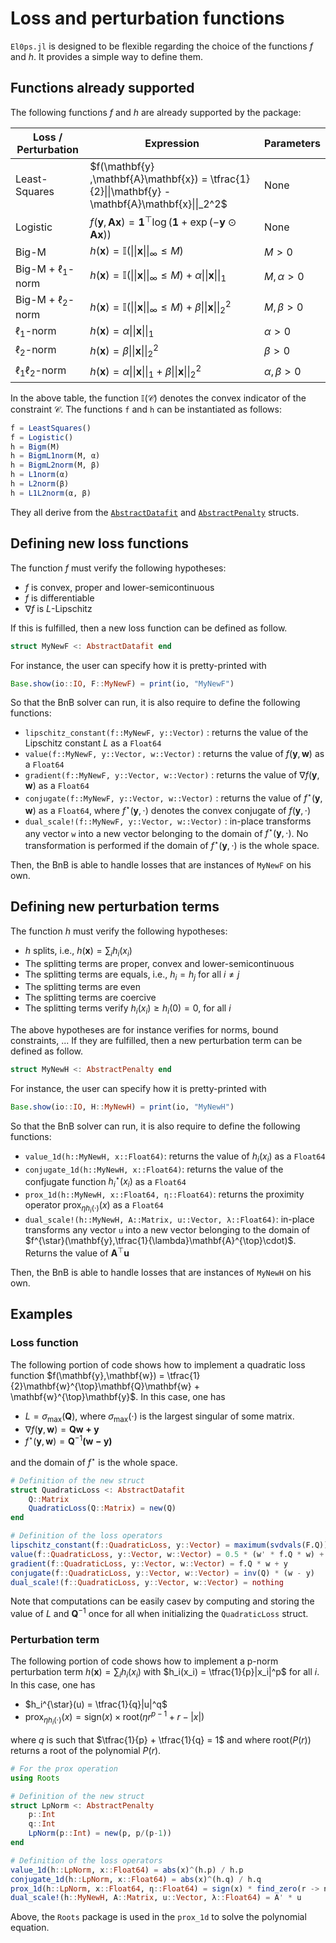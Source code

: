 # Loss and perturbation functions

`El0ps.jl` is designed to be flexible regarding the choice of the functions $f$ and $h$.
It provides a simple way to define them.


## Functions already supported

The following functions $f$ and $h$ are already supported by the package:

| Loss / Perturbation        | Expression | Parameters
|--------------|-----|---|
| Least-Squares |  $f(\mathbf{y} ,\mathbf{A}\mathbf{x}) = \tfrac{1}{2}\|\|\mathbf{y} - \mathbf{A}\mathbf{x}\|\|_2^2$ | None |
| Logistic      |  $f(\mathbf{y} ,\mathbf{A}\mathbf{x}) = \mathbf{1}^{\top}\log(\mathbf{1} + \exp(-\mathbf{y}\odot\mathbf{A}\mathbf{x}))$ | None |
| Big-M |  $h(\mathbf{x}) = \mathbb{I}(\|\|\mathbf{x}\|\|_{\infty} \leq M)$ | $M > 0$ |
| Big-M + $\ell_1$-norm      |  $h(\mathbf{x}) = \mathbb{I}(\|\|\mathbf{x}\|\|_{\infty} \leq M) + \alpha\|\|\mathbf{x}\|\|_1$ | $M,\alpha > 0$ |
| Big-M + $\ell_2$-norm      |  $h(\mathbf{x}) = \mathbb{I}(\|\|\mathbf{x}\|\|_{\infty} \leq M) + \beta\|\|\mathbf{x}\|\|_2^2$ | $M,\beta > 0$ |
| $\ell_1$-norm      |  $h(\mathbf{x}) = \alpha\|\|\mathbf{x}\|\|_1$ | $\alpha > 0$ |
| $\ell_2$-norm      |  $h(\mathbf{x}) = \beta\|\|\mathbf{x}\|\|_2^2$ | $\beta > 0$ |
| $\ell_1\ell_2$-norm      |  $h(\mathbf{x}) = \alpha\|\|\mathbf{x}\|\|_1 + \beta\|\|\mathbf{x}\|\|_2^2$ | $\alpha,\beta > 0$ |

In the above table, the function $\mathbb{I}(\mathcal{C})$ denotes the convex indicator of the constraint $\mathcal{C}$.
The functions `f` and `h` can be instantiated as follows:
```julia
f = LeastSquares()
f = Logistic()
h = Bigm(M)
h = BigmL1norm(M, α)
h = BigmL2norm(M, β)
h = L1norm(α)
h = L2norm(β)
h = L1L2norm(α, β)
```
They all derive from the [`AbstractDatafit`](@ref) and [`AbstractPenalty`](@ref) structs.

## Defining new loss functions

The function $f$ must verify the following hypotheses:
* $f$ is convex, proper and lower-semicontinuous
* $f$ is differentiable
* $\nabla f$ is $L$-Lipschitz

If this is fulfilled, then a new loss function can be defined as follow.
```julia
struct MyNewF <: AbstractDatafit end
```

For instance, the user can specify how it is pretty-printed with
```julia
Base.show(io::IO, F::MyNewF) = print(io, "MyNewF")
```

So that the BnB solver can run, it is also require to define the following functions:

* `lipschitz_constant(f::MyNewF, y::Vector)` : returns the value of the Lipschitz constant $L$ as a `Float64` 
* `value(f::MyNewF, y::Vector, w::Vector)` : returns the value of $f(\mathbf{y},\mathbf{w})$ as a `Float64` 
* `gradient(f::MyNewF, y::Vector, w::Vector)` : returns the value of $\nabla f(\mathbf{y},\mathbf{w})$ as a `Float64` 
* `conjugate(f::MyNewF, y::Vector, w::Vector)` : returns the value of $f^{\star}(\mathbf{y},\mathbf{w})$ as a `Float64`, where $f^{\star}(\mathbf{y},\cdot)$ denotes the convex conjugate of $f(\mathbf{y},\cdot)$
* `dual_scale!(f::MyNewF, y::Vector, w::Vector)` : in-place transforms any vector `w` into a new vector belonging to the domain of $f^{\star}(\mathbf{y},\cdot)$. No transformation is performed if the domain of $f^{\star}(\mathbf{y},\cdot)$ is the whole space.

Then, the BnB is able to handle losses that are instances of `MyNewF` on his own.

## Defining new perturbation terms

The function $h$ must verify the following hypotheses:
* $h$ splits, i.e., $h(\mathbf{x}) = \sum_{i} h_i(x_i)$
* The splitting terms are proper, convex and lower-semicontinuous
* The splitting terms are equals, i.e., $h_i=h_j$ for all $i \neq j$
* The splitting terms are even
* The splitting terms are coercive
* The splitting terms verify $h_i(x_i) \geq h_i(0) = 0$, for all $i$

The above hypotheses are for instance verifies for norms, bound constraints, ...
If they are fulfilled, then a new perturbation term can be defined as follow.
```julia
struct MyNewH <: AbstractPenalty end
```

For instance, the user can specify how it is pretty-printed with
```julia
Base.show(io::IO, H::MyNewH) = print(io, "MyNewH")
```

So that the BnB solver can run, it is also require to define the following functions:
* `value_1d(h::MyNewH, x::Float64)`: returns the value of $h_i(x_i)$ as a `Float64` 
* `conjugate_1d(h::MyNewH, x::Float64)`: returns the value of the confjugate function $h_i^{\star}(x_i)$ as a `Float64` 
* `prox_1d(h::MyNewH, x::Float64, η::Float64)`: returns the proximity operator $\mathrm{prox}_{\eta h_i(\cdot)}(x)$ as a `Float64`
* `dual_scale!(h::MyNewH, A::Matrix, u::Vector, λ::Float64)`: in-place transforms any vector `u` into a new vector belonging to the domain of $f^{\star}(\mathbf{y},\tfrac{1}{\lambda}\mathbf{A}^{\top}\cdot)$. Returns the value of $\mathbf{A}^{\top}\mathbf{u}$

Then, the BnB is able to handle losses that are instances of `MyNewH` on his own.

## Examples

### Loss function

The following portion of code shows how to implement a quadratic loss function $f(\mathbf{y},\mathbf{w}) = \tfrac{1}{2}\mathbf{w}^{\top}\mathbf{Q}\mathbf{w} + \mathbf{w}^{\top}\mathbf{y}$.
In this case, one has
* $L = \sigma_{\max} (\mathbf{Q})$, where $\sigma_{\max}(\cdot)$ is the largest singular of some matrix.
* $\nabla f(\mathbf{y},\mathbf{w}) = \mathbf{Qw + y}$
* $f^{\star}(\mathbf{y},\mathbf{w}) = \mathbf{Q}^{-1}\mathbf{(w - y)}$

and the domain of $f^{\star}$ is the whole space.

```julia
# Definition of the new struct 
struct QuadraticLoss <: AbstractDatafit 
    Q::Matrix
    QuadraticLoss(Q::Matrix) = new(Q)
end

# Definition of the loss operators
lipschitz_constant(f::QuadraticLoss, y::Vector) = maximum(svdvals(F.Q))
value(f::QuadraticLoss, y::Vector, w::Vector) = 0.5 * (w' * f.Q * w) + w' * y
gradient(f::QuadraticLoss, y::Vector, w::Vector) = f.Q * w + y
conjugate(f::QuadraticLoss, y::Vector, w::Vector) = inv(Q) * (w - y)
dual_scale!(f::QuadraticLoss, y::Vector, w::Vector) = nothing
```

Note that computations can be easily casev by computing and storing the value of $L$ and $\mathbf{Q}^{-1}$ once for all when initializing the `QuadraticLoss` struct.

### Perturbation term

The following portion of code shows how to implement a p-norm perturbation term $h(\mathbf{x}) = \sum_{i}h_i(x_i)$
 with $h_i(x_i) = \tfrac{1}{p}|x_i|^p$ for all $i$.
In this case, one has
* $h_i^{\star}(u) = \tfrac{1}{q}|u|^q$
* $\mathrm{prox}_{\eta h_i(\cdot)}(x) = \mathrm{sign}(x) \times \mathrm{root}(\eta r^{p-1}+r-|x|)$

where $q$ is such that $\tfrac{1}{p} + \tfrac{1}{q} = 1$ and where $\mathrm{root}(P(r))$ returns a root of the polynomial $P(r)$.

```julia
# For the prox operation
using Roots

# Definition of the new struct 
struct LpNorm <: AbstractPenalty
    p::Int
    q::Int
    LpNorm(p::Int) = new(p, p/(p-1))
end

# Definition of the loss operators
value_1d(h::LpNorm, x::Float64) = abs(x)^(h.p) / h.p
conjugate_1d(h::LpNorm, x::Float64) = abs(x)^(h.q) / h.q
prox_1d(h::LpNorm, x::Float64, η::Float64) = sign(x) * find_zero(r -> ηr^(h.p-1) + r - abs(x), 0) 
dual_scale!(h::MyNewH, A::Matrix, u::Vector, λ::Float64) = A' * u
```

Above, the `Roots` package is used in the `prox_1d` to solve the polynomial equation.